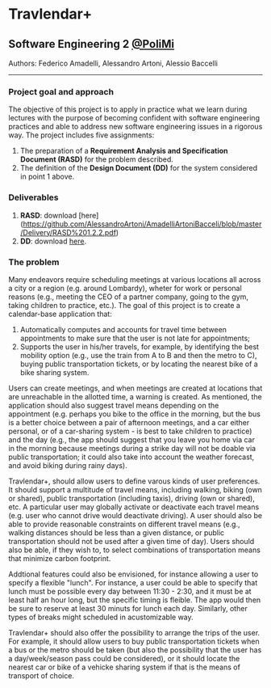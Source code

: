 # Travlendar+ #
## Software Engineering 2 [@PoliMi](http://polimi.it "Politecnico di Milano") ##

Authors: Federico Amadelli, Alessandro Artoni, Alessio Baccelli
***
### Project goal and approach ###
The objective of this project is to apply in practice what we learn during lectures with the purpose of becoming  confident  with  software engineering  practices  and  able  to  address  new  software engineering issues in a rigorous way.
The project includes five assignments:

1. The preparation of a **Requirement Analysis and Specification Document (RASD)** for the problem described.
2. The definition of the **Design Document (DD)** for the system considered in point 1 above.

### Deliverables
1. **RASD**: download [here]
(https://github.com/AlessandroArtoni/AmadelliArtoniBacceli/blob/master/Delivery/RASD%201.2.2.pdf)
2. **DD**: download [here](https://github.com/AlessandroArtoni/AmadelliArtoniBacceli/blob/master/Delivery/Design%20Document%201.2.pdf).


### The problem ###
Many endeavors require scheduling meetings at various locations all across a city or a region (e.g. around Lombardy), wheter for work or personal reasons (e.g., meeting the CEO of a partner company, going to the gym, taking children to practice, etc.). The goal of this project is to create a calendar-base application that:
1. Automatically computes and accounts for travel time between appointments to make sure that the user is not late for appointments;
2. Supports the user in his/her travels, for example, by identifying the best mobility option (e.g., use the train from A to B and then the metro to C), buying public transportation tickets, or by locating the nearest bike of a bike sharing system.

Users can create meetings, and when meetings are created at locations that are unreachable in the allotted time, a warning is created. As mentioned, the application should also suggest travel means depending on the appointment (e.g. perhaps you bike to the office in the morning, but the bus is a better choice between a pair of afternoon meetings, and a car  either personal, or of a car-sharing system - is best to take children to practice) and the day (e.g., the app should suggest that you leave you home via car in the morning because meetings during a strike day will not be doable via public transportation; it could also take into account the weather forecast, and avoid biking during rainy days).

Travlendar+, should allow users to define varous kinds of user preferences. It should support a multitude of travel means, including walking, biking (own or shared), public transportation (including taxis), driving (own or shared), etc. A particular user may globally activate or deactivate each travel means (e.g. user who cannot drive would deactivate driving). A user should also be able to provide reasonable constraints on different travel means (e.g., walking distances should be less than a given distance, or public transportation should not be used after a given time of day). Users should also be able, if they wish to, to select combinations of transportation means that minimize carbon footprint.

Addtional features could also be envisioned, for instance allowing a user to specify a flexible "lunch". For instance, a user could be able to specify that lunch must be possible every day between 11:30 - 2:30, and it must be at least half an hour long, but the specific timing is fleible. The app would then be sure to reserve at least 30 minuts for lunch each day. Similarly, other types of breaks might scheduled in acustomizable way.

Travlendar+ should also offer the possibility to arrange the trips of the user. For example, it should allow users to buy public transportation tickets when a bus or the metro should be taken (but also the possibility that the user has a day/week/season pass could be considered), or it should locate the nearest car or bike of a vehicke sharing system if that is the means of transport of choice.

